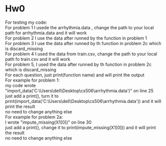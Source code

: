# Hw0
For testing my code:  
For problem 1 I usede the arrhythmia.data , change the path to your local path for arrhythmia.data and it will work  
For problem 2 I use the data after runned by the function in problem 1  
For problem 3 I use the data after runned by th function in problem 2c which is discard_missing  
For problem 4 I used the data from train.csv, change the path to your local path fo train.csv and it will work  
For problem 5, I used the data after runned by th function in problem 2c which is discard_missing  
For each question, just print(function name) and will print the output  
For example for problem 1:  
my code wrote "import_data('C:\\Users\\dell\\Desktop\\cs506\\arrhythmia.data')" on line 25  
just add a print(), turn it to print(import_data('C:\\Users\\dell\\Desktop\\cs506\\arrhythmia.data')) and it will print the result  
no need to change anything else  
For example for problem 2a:  
I wrote "impute_missing(X1[0])" on line 30  
just add a print(), change it to print(impute_missing(X1[0])) and it will print the result  
no need to change anything else  

